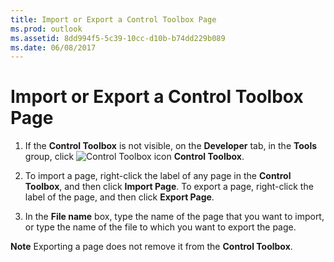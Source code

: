 ```yaml
---
title: Import or Export a Control Toolbox Page
ms.prod: outlook
ms.assetid: 8dd994f5-5c39-10cc-d10b-b74dd229b089
ms.date: 06/08/2017
---
```



# Import or Export a Control Toolbox Page

1. If the  **Control Toolbox** is not visible, on the **Developer** tab, in the **Tools** group, click
![Control Toolbox icon](./images/0548_ZA06045100.gif) **Control Toolbox**. 
    
2. To import a page, right-click the label of any page in the  **Control Toolbox**, and then click  **Import Page**. To export a page, right-click the label of the page, and then click  **Export Page**.
    
3. In the  **File name** box, type the name of the page that you want to import, or type the name of the file to which you want to export the page.
    

 **Note**  Exporting a page does not remove it from the  **Control Toolbox**.


